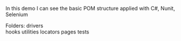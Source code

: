 In this demo I can see the basic POM structure applied with C#, Nunit, Selenium


Folders:
	drivers		
	hooks
	utilities
	locators
	pages
	tests
	
